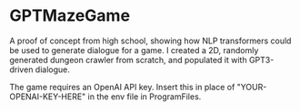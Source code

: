 # GPTMazeGame
A proof of concept from high school, showing how NLP transformers could be used to generate dialogue for a game. I created a 2D, randomly generated dungeon crawler from scratch, and populated it with GPT3-driven dialogue.

The game requires an OpenAI API key. Insert this in place of "YOUR-OPENAI-KEY-HERE" in the env file in ProgramFiles.
